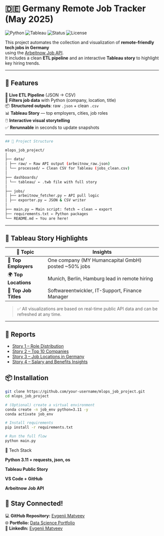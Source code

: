 # 🇩🇪 Germany Remote Job Tracker (May 2025)

![Python](https://img.shields.io/badge/Python-3.11-blue?logo=python)
![Tableau](https://img.shields.io/badge/Tableau-Story-blueviolet?logo=tableau)
![Status](https://img.shields.io/badge/Status-Completed-success)
![License](https://img.shields.io/badge/License-MIT-green)

This project automates the collection and visualization of **remote-friendly tech jobs in Germany**  
using the [Arbeitnow Job API](https://www.arbeitnow.com/api/job-board-api).  
It includes a clean **ETL pipeline** and an interactive **Tableau story** to highlight key hiring trends.

---

## 🚀 Features

🔄 **Live ETL Pipeline** (JSON → CSV)  
🔎 **Filters job data** with Python (company, location, title)  
📦 **Structured outputs**: raw `.json` + clean `.csv`  
📊 **Tableau Story** — top employers, cities, job roles  
🖱️ **Interactive visual storytelling**  
✅ **Rerunnable** in seconds to update snapshots

---
```bash
## 🧱 Project Structure

mlops_job_project/
│
├── data/
│ ├── raw/ ← Raw API output (arbeitnow_raw.json)
│ └── processed/ ← Clean CSV for Tableau (jobs_clean.csv)
│
├── dashboards/
│ └── tableau/ ← .twb file with full story
│
├── jobs/
│ ├── arbeitnow_fetcher.py ← API pull logic
│ ├── exporter.py ← JSON & CSV writer
│
├── main.py ← Main script: fetch → clean → export
├── requirements.txt ← Python packages
└── README.md ← You are here!

```
---

## 🧠 Tableau Story Highlights

| 📌 Topic              | Insights                                               |
|----------------------|--------------------------------------------------------|
| 🏢 **Top Employers**   | One company (MY Humancapital GmbH) posted ~50% jobs   |
| 🌍 **Top Locations**   | Munich, Berlin, Hamburg lead in remote hiring         |
| 💼 **Top Job Titles**  | Softwareentwickler, IT-Support, Finance Manager       |

> ✅ All visualizations are based on real-time public API data and can be refreshed at any time.

---
## 📄 Reports

- [Story 1 – Role Distribution](docs/Story_1.pdf)
- [Story 2 – Top 10 Companies](docs/Story_2.pdf)
- [Story 3 – Job Locations in Germany](docs/Story_3.pdf)
- [Story 4 – Salary and Benefits Insights](docs/Story_4.pdf)


## 📦 Installation

```bash
git clone https://github.com/your-username/mlops_job_project.git
cd mlops_job_project

# (Optional) create a virtual environment
conda create -n job_env python=3.11 -y
conda activate job_env

# Install requirements
pip install -r requirements.txt

# Run the full flow
python main.py
```
📎 Tech Stack

**Python 3.11 + requests, json, os**

**Tableau Public Story**

**VS Code + GitHub**

**Arbeitnow Job API**




## 📢 Stay Connected!  
💻 **GitHub Repository:** [Evgenii Matveev](https://github.com/evgeniimatveev)  
🌐 **Portfolio:** [Data Science Portfolio](https://www.datascienceportfol.io/evgeniimatveevusa)  
📌 **LinkedIn:** [Evgenii Matveev](https://www.linkedin.com/in/evgenii-matveev-510926276/)  
